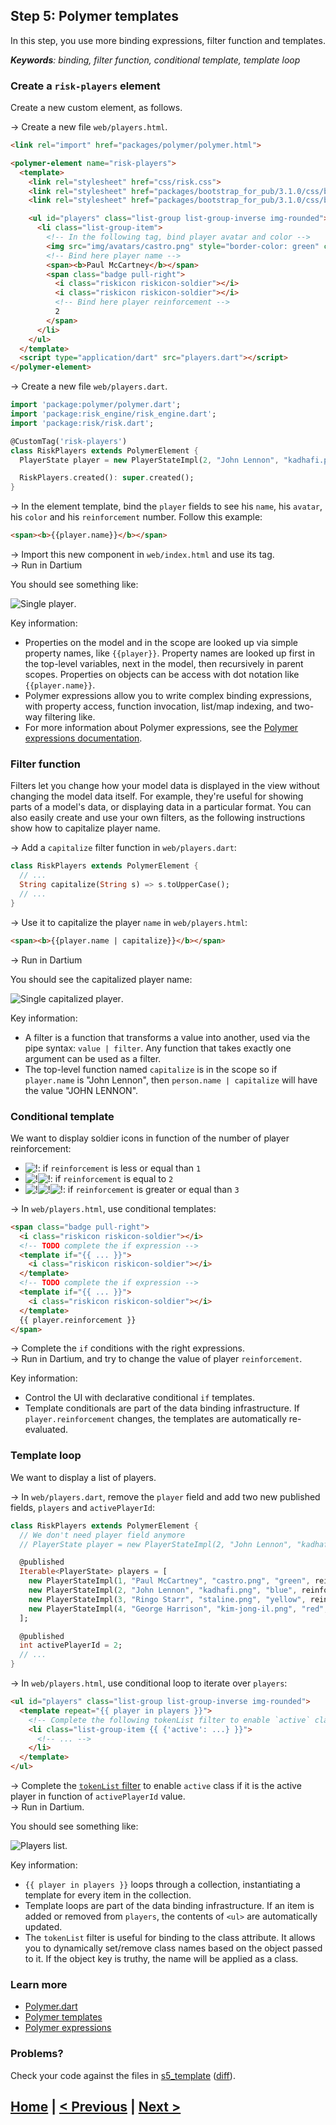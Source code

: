## Step 5: Polymer templates

In this step, you use more binding expressions, filter function and templates.

_**Keywords**: binding, filter function, conditional template, template loop_

### Create a `risk-players` element

Create a new custom element, as follows.

&rarr; Create a new file `web/players.html`.

```HTML
<link rel="import" href="packages/polymer/polymer.html">

<polymer-element name="risk-players">
  <template>
    <link rel="stylesheet" href="css/risk.css">
    <link rel="stylesheet" href="packages/bootstrap_for_pub/3.1.0/css/bootstrap.min.css">
    <link rel="stylesheet" href="packages/bootstrap_for_pub/3.1.0/css/bootstrap-theme.min.css">

    <ul id="players" class="list-group list-group-inverse img-rounded">
      <li class="list-group-item">
        <!-- In the following tag, bind player avatar and color -->
        <img src="img/avatars/castro.png" style="border-color: green" class="img-rounded" alt="Avatar">
        <!-- Bind here player name -->
        <span><b>Paul McCartney</b></span>
        <span class="badge pull-right">
          <i class="riskicon riskicon-soldier"></i>
          <i class="riskicon riskicon-soldier"></i>
          <!-- Bind here player reinforcement -->
          2
        </span>
      </li>
    </ul>
  </template>
  <script type="application/dart" src="players.dart"></script>
</polymer-element>
```

&rarr; Create a new file `web/players.dart`.

```Dart
import 'package:polymer/polymer.dart';
import 'package:risk_engine/risk_engine.dart';
import 'package:risk/risk.dart';

@CustomTag('risk-players')
class RiskPlayers extends PolymerElement {
  PlayerState player = new PlayerStateImpl(2, "John Lennon", "kadhafi.png", "blue", reinforcement: 2);

  RiskPlayers.created(): super.created();
}
```

&rarr; In the element template, bind the `player` fields to see his `name`, his `avatar`, his `color` and his `reinforcement` number. Follow this example:

```HTML
<span><b>{{player.name}}</b></span>
```

&rarr; Import this new component in `web/index.html` and use its tag.  
&rarr; Run in Dartium

You should see something like:

![Single player](img/s5-player.png).

Key information:
* Properties on the model and in the scope are looked up via simple property names, like `{{player}}`. Property names are looked up first in the top-level variables, next in the model, then recursively in parent scopes. Properties on objects can be access with dot notation like `{{player.name}}`.
* Polymer expressions allow you to write complex binding expressions, with property access, function invocation, list/map indexing, and two-way filtering like.
* For more information about Polymer expressions, see the [Polymer expressions documentation](https://pub.dartlang.org/packages/polymer_expressions).

### Filter function

Filters let you change how your model data is displayed in the view without changing the model data itself. 
For example, they're useful for showing parts of a model's data, or displaying data in a particular format.
You can also easily create and use your own filters, as the following instructions show how to capitalize player name.

&rarr; Add a `capitalize` filter function in `web/players.dart`:

```Dart
class RiskPlayers extends PolymerElement {
  // ...
  String capitalize(String s) => s.toUpperCase();
  // ...
}
```

&rarr; Use it to capitalize the player `name` in `web/players.html`:

```HTML
<span><b>{{player.name | capitalize}}</b></span>
```

&rarr; Run in Dartium

You should see the capitalized player name:

![Single capitalized player](img/s5-player-uppercase.png).

Key information:
* A filter is a function that transforms a value into another, used via the pipe syntax: `value | filter`. Any function that takes exactly one argument can be used as a filter.
* The top-level function named `capitalize` is in the scope so if `player.name` is "John Lennon", then `person.name | capitalize` will have the value "JOHN LENNON".

### Conditional template

We want to display soldier icons in function of the number of player reinforcement:

- ![!](img/soldier.png): if `reinforcement` is less or equal than `1`
- ![!](img/soldier.png)![!](img/soldier.png): if `reinforcement` is equal to `2`
- ![!](img/soldier.png)![!](img/soldier.png)![!](img/soldier.png): if `reinforcement` is greater or equal than `3`

&rarr; In `web/players.html`, use conditional templates:

```HTML
<span class="badge pull-right">
  <i class="riskicon riskicon-soldier"></i>
  <!-- TODO complete the if expression -->
  <template if="{{ ... }}">
    <i class="riskicon riskicon-soldier"></i>
  </template>
  <!-- TODO complete the if expression -->
  <template if="{{ ... }}">
    <i class="riskicon riskicon-soldier"></i>
  </template>
  {{ player.reinforcement }}
</span>
```

&rarr; Complete the `if` conditions with the right expressions.  
&rarr; Run in Dartium, and try to change the value of player `reinforcement`.

Key information:
* Control the UI with declarative conditional `if` templates.
* Template conditionals are part of the data binding infrastructure. If `player.reinforcement` changes, the templates are automatically re-evaluated.

### Template loop

We want to display a list of players.

&rarr; In `web/players.dart`, remove the `player` field and add two new published fields, `players` and `activePlayerId`:

```Dart
class RiskPlayers extends PolymerElement {
  // We don't need player field anymore
  // PlayerState player = new PlayerStateImpl(2, "John Lennon", "kadhafi.png", "blue", reinforcement: 2);

  @published
  Iterable<PlayerState> players = [
    new PlayerStateImpl(1, "Paul McCartney", "castro.png", "green", reinforcement: 0),
    new PlayerStateImpl(2, "John Lennon", "kadhafi.png", "blue", reinforcement: 2),
    new PlayerStateImpl(3, "Ringo Starr", "staline.png", "yellow", reinforcement: 1),
    new PlayerStateImpl(4, "George Harrison", "kim-jong-il.png", "red", reinforcement: 4),
  ];

  @published
  int activePlayerId = 2;
  // ...
}
```

&rarr; In `web/players.html`, use conditional loop to iterate over `players`:

```HTML
<ul id="players" class="list-group list-group-inverse img-rounded">
  <template repeat="{{ player in players }}">
    <!-- Complete the following tokenList filter to enable `active` class if it is the active player -->
    <li class="list-group-item {{ {'active': ...} }}">
      <!-- ... -->
    </li>
  </template>
</ul>
```

&rarr; Complete the [`tokenList` filter](http://www.polymer-project.org/docs/polymer/filters.html#tokenlist) to enable `active` class if it is the active player in function of `activePlayerId` value.  
&rarr; Run in Dartium.

You should see something like:

![Players list](img/s5-players.png).

Key information:
* `{{ player in players }}` loops through a collection, instantiating a template for every item in the collection.
* Template loops are part of the data binding infrastructure. If an item is added or removed from `players`, the contents of `<ul>` are automatically updated.
* The `tokenList` filter is useful for binding to the class attribute. It allows you to dynamically set/remove class names based on the object passed to it. If the object key is truthy, the name will be applied as a class.

### Learn more
 - [Polymer.dart](https://www.dartlang.org/polymer-dart/)
 - [Polymer templates](https://www.dartlang.org/polymer-dart/#template-conditionals)
 - [Polymer expressions](https://pub.dartlang.org/packages/polymer_expressions)

### Problems?
Check your code against the files in [s5_template](../samples/s5_template) ([diff](../../../compare/s4_element...s5_template)).

## [Home](../README.md#code-lab-polymerdart) | [< Previous](step-4.md#step-4-polymer-custom-element) | [Next >](step-6.md#step-6-risk-board)
